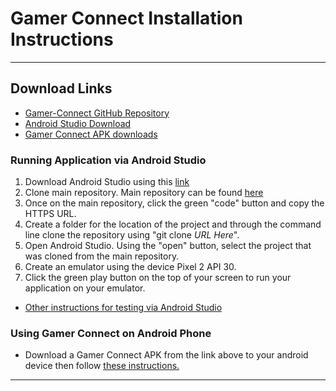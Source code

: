 # Gamer Connect Installation Instructions
***
## Download Links
* [Gamer-Connect GitHub Repository](https://github.com/Gamer-Connect/GamerConnect/tree/main)
* [Android Studio Download](https://developer.android.com/studio/)
* [Gamer Connect APK downloads](https://drive.google.com/drive/folders/1GIFDsYbtWTWznMRf02ZiG-VD2y_sPhQk?usp=sharing)

### Running Application via Android Studio
1. Download Android Studio using this [link](https://developer.android.com/studio/)
2. Clone main repository. Main repository can be found [here](https://github.com/Gamer-Connect/GamerConnect/tree/main)
3. Once on the main repository, click the green "code" button and copy the HTTPS URL.
4. Create a folder for the location of the project and through the command line clone the repository using "git clone *URL Here*".
5. Open Android Studio. Using the "open" button, select the project that was cloned from the main repository.
6. Create an emulator using the device Pixel 2 API 30.
7. Click the green play button on the top of your screen to run your application on your emulator.
* [Other instructions for testing via Android Studio](https://learn.microsoft.com/en-us/windows/android/emulator#install-android-emulator-with-visual-studio) 

### Using Gamer Connect on Android Phone
* Download a Gamer Connect APK from the link above to your android device then follow [these instructions.](https://youtu.be/N0M4XGkpCn4)
***



